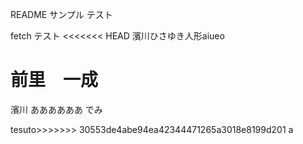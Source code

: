 README サンプル テスト

fetch テスト
<<<<<<< HEAD
濱川ひさゆき人形aiueo


前里　一成
=======
濱川
ああああああ
でみ

tesuto>>>>>>> 30553de4abe94ea42344471265a3018e8199d201
a